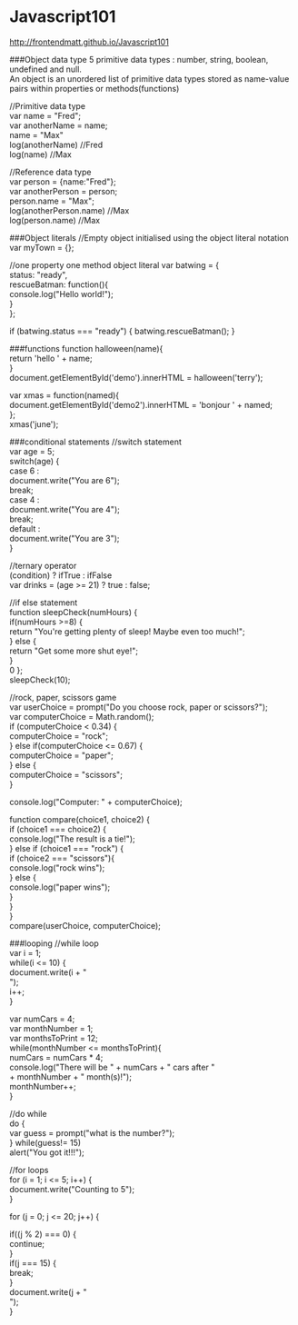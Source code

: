 # Javascript101
http://frontendmatt.github.io/Javascript101

###Object data type
5 primitive data types : number, string, boolean, undefined and null. <br />
An object is an unordered list of primitive data types stored as name-value pairs within properties or methods(functions) <br />

//Primitive data type <br />
var name = "Fred"; <br />
var anotherName = name; <br />
name = "Max" <br />
log(anotherName) //Fred <br />
log(name) //Max <br />

//Reference data type <br />
var person = {name:"Fred"}; <br />
var anotherPerson = person; <br />
person.name = "Max"; <br />
log(anotherPerson.name) //Max <br />
log(person.name) //Max <br />

###Object literals
//Empty object initialised using the object literal notation <br>
var myTown = {}; <br>

//one property one method object literal
var batwing = { <br>
	status: "ready", <br>
	rescueBatman: function(){ <br>
		console.log("Hello world!"); <br>
	} <br>
}; <br>

if (batwing.status === "ready") {
	batwing.rescueBatman();
}

###functions
function halloween(name){ <br />
  return 'hello ' + name; <br />
} <br />
document.getElementById('demo').innerHTML = halloween('terry'); <br />

var xmas = function(named){ <br />
  document.getElementById('demo2').innerHTML = 'bonjour ' + named; <br />
}; <br />
xmas('june'); <br />

###conditional statements
//switch statement <br />
var age = 5; <br />
switch(age) { <br />
	case 6 : <br />
		document.write("You are 6"); <br />
		break; <br />
	case 4 : <br />
		document.write("You are 4"); <br />
		break; <br />
	default : <br />
		document.write("You are 3"); <br />
}

//ternary operator <br />
(condition) ? ifTrue : ifFalse <br />
var drinks = (age >= 21) ? true : false; <br />

//if else statement <br />
function sleepCheck(numHours) { <br />
    if(numHours >=8) { <br />
    return "You're getting plenty of sleep! Maybe even too much!"; <br />
} else { <br />
    return "Get some more shut eye!"; <br />
    } <br />0
}; <br />
sleepCheck(10); <br />

//rock, paper, scissors game <br />
var userChoice = prompt("Do you choose rock, paper or scissors?"); <br />
var computerChoice = Math.random(); <br />
if (computerChoice < 0.34) { <br />
computerChoice = "rock"; <br />
} else if(computerChoice <= 0.67) { <br />
computerChoice = "paper"; <br />
} else { <br />
computerChoice = "scissors"; <br />
} <br />

console.log("Computer: " + computerChoice); <br />

function compare(choice1, choice2) { <br />
if (choice1 === choice2) { <br />
console.log("The result is a tie!"); <br />
} else if (choice1 === "rock") { <br />
if (choice2 === "scissors"){ <br />
console.log("rock wins"); <br />
} else { <br />
console.log("paper wins"); <br />
} <br />
} <br />
} <br />
compare(userChoice, computerChoice); <br />

###looping
//while loop <br />
var i = 1; <br />
while(i <= 10) { <br />
  document.write(i + "<br />"); <br />
  i++; <br />
} <br />

var numCars = 4; <br />
var monthNumber = 1; <br />
var monthsToPrint = 12; <br />
while(monthNumber <= monthsToPrint){ <br />
  numCars = numCars * 4; <br />
	console.log("There will be " + numCars + " cars after " <br />
              + monthNumber + " month(s)!"); <br />
  monthNumber++; <br />
} <br />

//do while <br />
do { <br />
  var guess = prompt("what is the number?"); <br />
} while(guess!= 15) <br />
alert("You got it!!!"); <br />

//for loops <br />
for (i = 1; i <= 5; i++) { <br />
  document.write("Counting to 5"); <br />
} <br />

for (j = 0; j <= 20; j++) { <br />
  
  if((j % 2) === 0) { <br />
    continue; <br />
  } <br />
  if(j === 15) { <br />
    break; <br />
  } <br />
  document.write(j + "<br />"); <br />
} <br />


